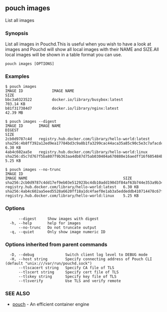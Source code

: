## pouch images

List all images

### Synopsis

List all images in Pouchd.This is useful when you wish to have a look at images and Pouchd will show all local images with their NAME and SIZE.All local images will be shown in a table format you can use.

```
pouch images [OPTIONS]
```

### Examples

```
$ pouch images
IMAGE ID             IMAGE NAME                                               SIZE
bbc3a0323522         docker.io/library/busybox:latest                         703.14 KB
b81f317384d7         docker.io/library/nginx:latest                           42.39 MB

$ pouch images --digest
IMAGE ID       IMAGE NAME                                           DIGEST                                                                    SIZE
2cb0d9787c4d   registry.hub.docker.com/library/hello-world:latest   sha256:4b8ff392a12ed9ea17784bd3c9a8b1fa3299cac44aca35a85c90c5e3c7afacdc   6.30 KB
4ab4c602aa5e   registry.hub.docker.com/library/hello-world:linux    sha256:d5c7d767f5ba807f9b363aa4db87d75ab030404a670880e16aedff16f605484b   5.25 KB

$ pouch images --no-trunc
IMAGE ID                                                                  IMAGE NAME                                           SIZE
sha256:2cb0d9787c4dd17ef9eb03e512923bc4db10add190d3f84af63b744e353a9b34   registry.hub.docker.com/library/hello-world:latest   6.30 KB
sha256:4ab4c602aa5eed5528a6620ff18a1dc4faef0e1ab3a5eddeddb410714478c67f   registry.hub.docker.com/library/hello-world:linux    5.25 KB
```

### Options

```
      --digest     Show images with digest
  -h, --help       help for images
      --no-trunc   Do not truncate output
  -q, --quiet      Only show image numeric ID
```

### Options inherited from parent commands

```
  -D, --debug              Switch client log level to DEBUG mode
  -H, --host string        Specify connecting address of Pouch CLI (default "unix:///var/run/pouchd.sock")
      --tlscacert string   Specify CA file of TLS
      --tlscert string     Specify cert file of TLS
      --tlskey string      Specify key file of TLS
      --tlsverify          Use TLS and verify remote
```

### SEE ALSO

* [pouch](pouch.md)	 - An efficient container engine

